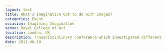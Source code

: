 ```yaml
---
layout: text
title: What's Imagination Got to do with Images?
categories: Event
occasion: Imagining Imagination
venue: Royal College of Art
location: London, UK
description: Transdisciplinary conference which investigated different conceptualisations of imagination, the capacities through which imagination can be imagined, and images of imagination that are being produced as part of research on the subject.
date: 2011-06-10
---
```



